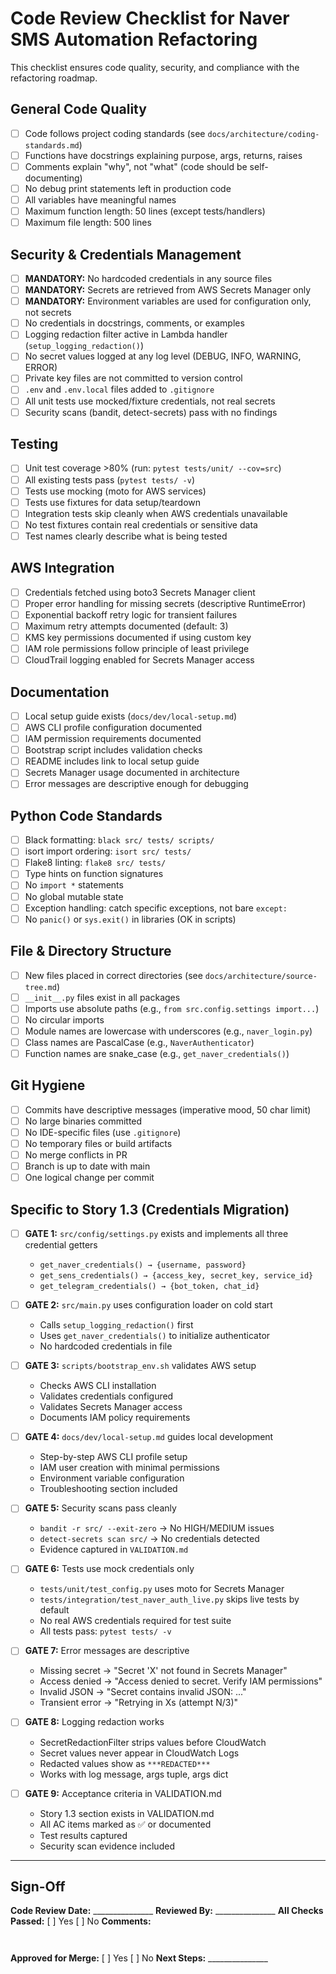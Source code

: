 # Code Review Checklist for Naver SMS Automation Refactoring

This checklist ensures code quality, security, and compliance with the refactoring roadmap.

## General Code Quality

- [ ] Code follows project coding standards (see `docs/architecture/coding-standards.md`)
- [ ] Functions have docstrings explaining purpose, args, returns, raises
- [ ] Comments explain "why", not "what" (code should be self-documenting)
- [ ] No debug print statements left in production code
- [ ] All variables have meaningful names
- [ ] Maximum function length: 50 lines (except tests/handlers)
- [ ] Maximum file length: 500 lines

## Security & Credentials Management

- [ ] **MANDATORY:** No hardcoded credentials in any source files
- [ ] **MANDATORY:** Secrets are retrieved from AWS Secrets Manager only
- [ ] **MANDATORY:** Environment variables are used for configuration only, not secrets
- [ ] No credentials in docstrings, comments, or examples
- [ ] Logging redaction filter active in Lambda handler (`setup_logging_redaction()`)
- [ ] No secret values logged at any log level (DEBUG, INFO, WARNING, ERROR)
- [ ] Private key files are not committed to version control
- [ ] `.env` and `.env.local` files added to `.gitignore`
- [ ] All unit tests use mocked/fixture credentials, not real secrets
- [ ] Security scans (bandit, detect-secrets) pass with no findings

## Testing

- [ ] Unit test coverage >80% (run: `pytest tests/unit/ --cov=src`)
- [ ] All existing tests pass (`pytest tests/ -v`)
- [ ] Tests use mocking (moto for AWS services)
- [ ] Tests use fixtures for data setup/teardown
- [ ] Integration tests skip cleanly when AWS credentials unavailable
- [ ] No test fixtures contain real credentials or sensitive data
- [ ] Test names clearly describe what is being tested

## AWS Integration

- [ ] Credentials fetched using boto3 Secrets Manager client
- [ ] Proper error handling for missing secrets (descriptive RuntimeError)
- [ ] Exponential backoff retry logic for transient failures
- [ ] Maximum retry attempts documented (default: 3)
- [ ] KMS key permissions documented if using custom key
- [ ] IAM role permissions follow principle of least privilege
- [ ] CloudTrail logging enabled for Secrets Manager access

## Documentation

- [ ] Local setup guide exists (`docs/dev/local-setup.md`)
- [ ] AWS CLI profile configuration documented
- [ ] IAM permission requirements documented
- [ ] Bootstrap script includes validation checks
- [ ] README includes link to local setup guide
- [ ] Secrets Manager usage documented in architecture
- [ ] Error messages are descriptive enough for debugging

## Python Code Standards

- [ ] Black formatting: `black src/ tests/ scripts/`
- [ ] isort import ordering: `isort src/ tests/`
- [ ] Flake8 linting: `flake8 src/ tests/`
- [ ] Type hints on function signatures
- [ ] No `import *` statements
- [ ] No global mutable state
- [ ] Exception handling: catch specific exceptions, not bare `except:`
- [ ] No `panic()` or `sys.exit()` in libraries (OK in scripts)

## File & Directory Structure

- [ ] New files placed in correct directories (see `docs/architecture/source-tree.md`)
- [ ] `__init__.py` files exist in all packages
- [ ] Imports use absolute paths (e.g., `from src.config.settings import...`)
- [ ] No circular imports
- [ ] Module names are lowercase with underscores (e.g., `naver_login.py`)
- [ ] Class names are PascalCase (e.g., `NaverAuthenticator`)
- [ ] Function names are snake_case (e.g., `get_naver_credentials()`)

## Git Hygiene

- [ ] Commits have descriptive messages (imperative mood, 50 char limit)
- [ ] No large binaries committed
- [ ] No IDE-specific files (use `.gitignore`)
- [ ] No temporary files or build artifacts
- [ ] No merge conflicts in PR
- [ ] Branch is up to date with main
- [ ] One logical change per commit

## Specific to Story 1.3 (Credentials Migration)

- [ ] **GATE 1:** `src/config/settings.py` exists and implements all three credential getters
  - `get_naver_credentials() → {username, password}`
  - `get_sens_credentials() → {access_key, secret_key, service_id}`
  - `get_telegram_credentials() → {bot_token, chat_id}`

- [ ] **GATE 2:** `src/main.py` uses configuration loader on cold start
  - Calls `setup_logging_redaction()` first
  - Uses `get_naver_credentials()` to initialize authenticator
  - No hardcoded credentials in file

- [ ] **GATE 3:** `scripts/bootstrap_env.sh` validates AWS setup
  - Checks AWS CLI installation
  - Validates credentials configured
  - Validates Secrets Manager access
  - Documents IAM policy requirements

- [ ] **GATE 4:** `docs/dev/local-setup.md` guides local development
  - Step-by-step AWS CLI profile setup
  - IAM user creation with minimal permissions
  - Environment variable configuration
  - Troubleshooting section included

- [ ] **GATE 5:** Security scans pass cleanly
  - `bandit -r src/ --exit-zero` → No HIGH/MEDIUM issues
  - `detect-secrets scan src/` → No credentials detected
  - Evidence captured in `VALIDATION.md`

- [ ] **GATE 6:** Tests use mock credentials only
  - `tests/unit/test_config.py` uses moto for Secrets Manager
  - `tests/integration/test_naver_auth_live.py` skips live tests by default
  - No real AWS credentials required for test suite
  - All tests pass: `pytest tests/ -v`

- [ ] **GATE 7:** Error messages are descriptive
  - Missing secret → "Secret 'X' not found in Secrets Manager"
  - Access denied → "Access denied to secret. Verify IAM permissions"
  - Invalid JSON → "Secret contains invalid JSON: ..."
  - Transient error → "Retrying in Xs (attempt N/3)"

- [ ] **GATE 8:** Logging redaction works
  - SecretRedactionFilter strips values before CloudWatch
  - Secret values never appear in CloudWatch Logs
  - Redacted values show as `***REDACTED***`
  - Works with log message, args tuple, args dict

- [ ] **GATE 9:** Acceptance criteria in VALIDATION.md
  - Story 1.3 section exists in VALIDATION.md
  - All AC items marked as ✅ or documented
  - Test results captured
  - Security scan evidence included

---

## Sign-Off

**Code Review Date:** _______________
**Reviewed By:** _______________
**All Checks Passed:** [ ] Yes [ ] No
**Comments:**

```


```

**Approved for Merge:** [ ] Yes [ ] No
**Next Steps:** _______________
